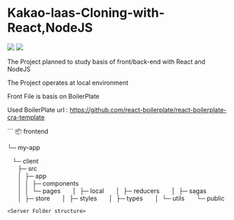 # Kakao-laas-Cloning-with-React,NodeJS
<img src="https://img.shields.io/badge/React-61DAFB?style=for-the-badge&logo=React&logoColor=white"> <img src="https://img.shields.io/badge/NodeJs-339933?style=for-the-badge&logo=NodeJs&logoColor=white">

The Project planned to study basis of front/back-end with React and NodeJS 



The Project operates at local environment

Front File is basis on BoilerPlate 

Used BoilerPlate url : https://github.com/react-boilerplate/react-boilerplate-cra-template 

<Front Folder structure> 
```
📦 frontend
  
└─ my-app  
  
   └─ client   
      ├─ src   
      │  ├─ app   
      │  │  ├─ components   
      │  │  └─ pages 
      │  ├─ local 
      │  ├─ reducers 
      │  ├─ sagas 
      │  ├─ store 
      │  ├─ styles 
      │  ├─ types 
      │  └─ utils 
      └─ public 
```
<Server Folder structure>
